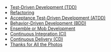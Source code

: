 <!--bl
(filemeta
    (title "A List of Available Documents"))
/bl-->

* [Test-Driven Development (TDD)](xp_tdd.md)
* [Refactoring](xp_refactoring.md)
* [Acceptance Test-Driven Development (ATDD)](xp_atdd.md)
* [Behavior-Driven Development (BDD)](xp_bdd.md)
* [Ensemble or Mob Development](xp_mob.md)
* [Continuous Integration (CI)](xp_ci.md)
* [Continuous Delivery (CD)](xp_cd.md)
* [Thanks for All the Photos](Images.md)